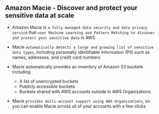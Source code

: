 ## Amazon Macie - Discover and protect your sensitive data at scale

- Amazon Macie is `a fully managed data security and data privacy service` that `uses Machine Learning and Pattern Matching to discover and protect your sensitive data` in AWS

- Macie `automatically detects a large and growing list of sensitive data types`, including personally identifiable information (PII) such as names, addresses, and credit card numbers

- Macie automatically provides an inventory of Amazon S3 buckets including

  - A list of unencrypted buckets
  - Publicly accessible buckets
  - Buckets shared with AWS accounts outside in AWS Organizations

- Macie `provides multi-account support using AWS Organizations`, so you can enable Macie across all of your accounts with a few clicks
